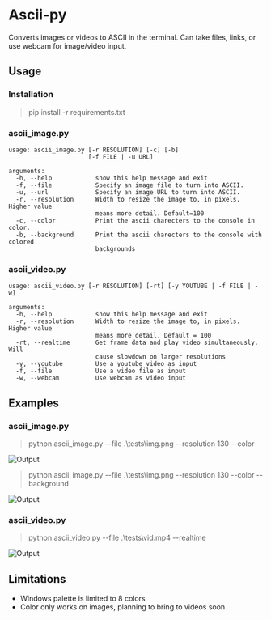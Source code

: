 # Ascii-py

Converts images or videos to ASCII in the terminal. Can take files, links, or use webcam for image/video input.

## Usage

### Installation

> pip install -r requirements.txt

### **ascii_image.py**

```
usage: ascii_image.py [-r RESOLUTION] [-c] [-b]
                      [-f FILE | -u URL]

arguments:
  -h, --help            show this help message and exit
  -f, --file            Specify an image file to turn into ASCII.
  -u, --url             Specify an image URL to turn into ASCII.
  -r, --resolution      Width to resize the image to, in pixels. Higher value
                        means more detail. Default=100
  -c, --color           Print the ascii charecters to the console in color.
  -b, --background      Print the ascii charecters to the console with colored
                        backgrounds
```

### **ascii_video.py**

```
usage: ascii_video.py [-r RESOLUTION] [-rt] [-y YOUTUBE | -f FILE | -w]

arguments:
  -h, --help            show this help message and exit
  -r, --resolution      Width to resize the image to, in pixels. Higher value
                        means more detail. Default = 100
  -rt, --realtime       Get frame data and play video simultaneously. Will
                        cause slowdown on larger resolutions
  -y, --youtube         Use a youtube video as input
  -f, --file            Use a video file as input
  -w, --webcam          Use webcam as video input
```

## Examples

### ascii_image.py

> python ascii_image.py --file .\tests\img.png --resolution 130 --color

![Output](https://github.com/AliShazly/ascii-py/blob/master/tests/img_output_01.png)

> python ascii_image.py --file .\tests\img.png --resolution 130 --color --background

![Output](https://github.com/AliShazly/ascii-py/blob/master/tests/img_output_02.PNG)

### ascii_video.py

> python ascii_video.py --file .\tests\vid.mp4 --realtime

![Output](https://github.com/AliShazly/ascii-py/blob/master/tests/vid_output_01.gif)

## Limitations

- Windows palette is limited to 8 colors
- Color only works on images, planning to bring to videos soon
